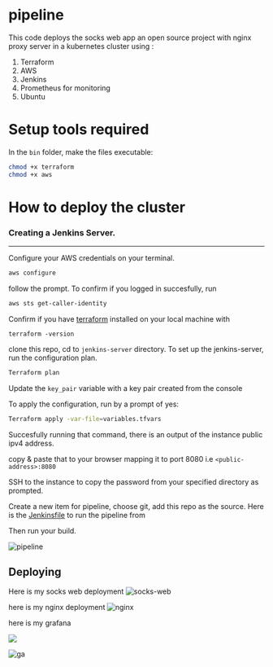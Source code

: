 # pipeline

This code deploys the socks web app an open source project with nginx proxy server in a kubernetes cluster using :
1. Terraform
2. AWS
3. Jenkins
4. Prometheus for monitoring
5. Ubuntu

# Setup tools required
In the `bin` folder, make the files executable:

```sh
chmod +x terraform
chmod +x aws
```

# How to deploy the cluster

### Creating a Jenkins Server.
---
Configure your AWS credentials on your terminal.

```sh
aws configure
```

follow the prompt. To confirm if you logged in succesfully, run

```sh
aws sts get-caller-identity
```

Confirm if you have [terraform](https://developer.hashicorp.com/terraform/install) installed on your local machine with 

```
terraform -version
```

clone this repo, cd to `jenkins-server` directory. To set up the jenkins-server, run the configuration plan.


```sh
Terraform plan
```

Update the `key_pair` variable with a key pair created from the console

To apply the configuration, run by a prompt of yes:

```sh
Terraform apply -var-file=variables.tfvars
```


Succesfully running that command, there is an output of the instance public ipv4 address.


copy & paste that to your browser mapping it to port 8080 i.e `<public-address>:8080`


SSH to the instance to copy the password from your specified directory as prompted.

Create a new item for pipeline, choose git, add this repo as the source. Here is the [Jenkinsfile](https://github.com/oxblixxx/socks-web-shop-deployment/blob/slave/Jenkinsfile) to run the pipeline from

Then run your  build.

![pipeline](pipeline.jpg)


## Deploying 

Here is my socks web deployment
![socks-web](socks.jpg)

here is my nginx deployment
![nginx](nginx.jpg)

here is my grafana 

![](grafana.jpg)

![ga](grafa.jpg)

